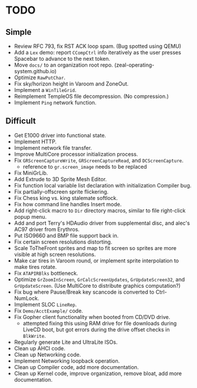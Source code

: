 # TODO

## Simple
* Review RFC 793, fix RST ACK loop spam. (Bug spotted using QEMU)
* Add a `Lex` demo: report `CCompCtrl` info iteratively as the user presses Spacebar to advance to the next token.
* Move `docs/` to an organization root repo. (zeal-operating-system.github.io)
* Optimize `RawPutChar`.
* Fix sky/horizon height in Varoom and ZoneOut.
* Implement a `WinTileGrid`.
* Reimplement TempleOS file decompression. (No compression.)
* Implement `Ping` network function.

## Difficult
* Get E1000 driver into functional state.
* Implement HTTP.
* Implement network file transfer.
* Improve MultiCore processor initialization process.
* Fix `GRScreenCaptureWrite`, `GRScreenCaptureRead`, and `DCScreenCapture`.
  - reference to `gr.screen_image` needs to be replaced
* Fix MiniGrLib.
* Add Extrude to 3D Sprite Mesh Editor.
* Fix function local variable list declaration with initialization Compiler bug.
* Fix partially-offscreen sprite flickering.
* Fix Chess king vs. king stalemate softlock.
* Fix how command line handles Insert mode.
* Add right-click macro to `Dir` directory macros, similar to file right-click popup menu.
* Add and port Terry's HDAudio driver from supplemental disc, and alec's AC97 driver from Erythros.
* Put ISO9660 and BMP file support back in.
* Fix certain screen resolutions distorting.
* Scale ToTheFront sprites and map to fit screen so sprites are more visible at high screen resolutions.
* Make car tires in Varoom round, or implement sprite interpolation to make tires rotate.
* Fix `ATAPIRBlks` bottleneck.
* Optimize `GrZoomInScreen`, `GrCalcScreenUpdates`, `GrUpdateScreen32`, and `GrUpdateScreen`. (Use MultiCore to distribute graphics computation?)
* Fix bug where Pause/Break key scancode is converted to Ctrl-NumLock.
* Implement SLOC `LineRep`.
* Fix `Demo/AcctExample/` code.
* Fix Gopher client functionality when booted from CD/DVD drive.
  - attempted fixing this using RAM drive for file downloads during LiveCD boot, but got errors during the drive offset checks in `BlkWrite`.
* Regularly generate Lite and UltraLite ISOs.
* Clean up AHCI code.
* Clean up Networking code.
* Implement Networking loopback operation.
* Clean up Compiler code, add more documentation.
* Clean up Kernel code, improve organization, remove bloat, add more documentation.